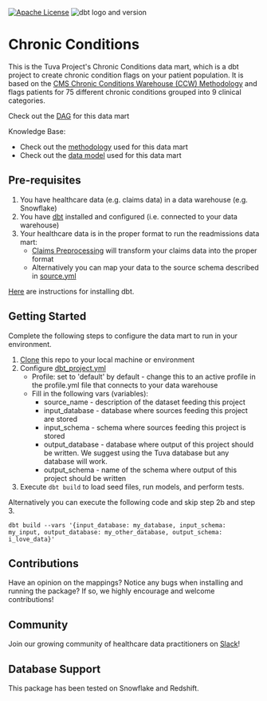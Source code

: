 [![Apache License](https://img.shields.io/badge/License-Apache%202.0-blue.svg)](https://opensource.org/licenses/Apache-2.0) ![dbt logo and version](https://img.shields.io/static/v1?logo=dbt&label=dbt-version&message=1.x&color=orange)

# Chronic Conditions

This is the Tuva Project's Chronic Conditions data mart, which is a dbt project to create chronic condition flags on your patient population. It is based on the [CMS Chronic Conditions Warehouse (CCW) Methodology](https://www2.ccwdata.org/web/guest/condition-categories) and flags patients for 75 different chronic conditions grouped into 9 clinical categories.

Check out the [DAG](https://tuva-health.github.io/chronic_conditions/#!/overview?g_v=1) for this data mart

Knowledge Base:
- Check out the [methodology](https://thetuvaproject.com/docs/methodology/chronic-conditions) used for this data mart
- Check out the [data model](https://thetuvaproject.com/docs/data-models/data-marts/chronic-conditions) used for this data mart

## Pre-requisites
1. You have healthcare data (e.g. claims data) in a data warehouse (e.g. Snowflake)
2. You have [dbt](https://www.getdbt.com/) installed and configured (i.e. connected to your data warehouse)
3. Your healthcare data is in the proper format to run the readmissions data mart:
    - [Claims Preprocessing](https://github.com/tuva-health/claims_preprocessing_snowflake) will transform your claims data into the proper format
    - Alternatively you can map your data to the source schema described in [source.yml](models/schema/source.yml)
    
[Here](https://docs.getdbt.com/dbt-cli/installation) are instructions for installing dbt.

## Getting Started
Complete the following steps to configure the data mart to run in your environment.

1. [Clone](https://docs.github.com/en/repositories/creating-and-managing-repositories/cloning-a-repository) this repo to your local machine or environment
2. Configure [dbt_project.yml](/dbt_project.yml)
    - Profile: set to 'default' by default - change this to an active profile in the profile.yml file that connects to your data warehouse 
    - Fill in the following vars (variables):
      - source_name - description of the dataset feeding this project 
      - input_database - database where sources feeding this project are stored 
      - input_schema - schema where sources feeding this project is stored 
      - output_database - database where output of this project should be written. We suggest using the Tuva database but any database will work. 
      - output_schema - name of the schema where output of this project should be written
3. Execute `dbt build` to load seed files, run models, and perform tests.

Alternatively you can execute the following code and skip step 2b and step 3.
```
dbt build --vars '{input_database: my_database, input_schema: my_input, output_database: my_other_database, output_schema: i_love_data}'
```

## Contributions
Have an opinion on the mappings? Notice any bugs when installing and running the package? 
If so, we highly encourage and welcome contributions!

## Community
Join our growing community of healthcare data practitioners on [Slack](https://join.slack.com/t/thetuvaproject/shared_invite/zt-16iz61187-G522Mc2WGA2mHF57e0il0Q)!

## Database Support
This package has been tested on Snowflake and Redshift.
